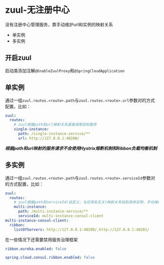 # zuul-无注册中心
没有注册中心管理服务，靠手动维护url和实例的映射关系
* 单实例
* 多实例

## 开启zuul
启动类添加注解`@EnableZuulProxy`和`@SpringCloudApplication`

## 单实例
通过一组`zuul.routes.<route>.path`与`zuul.routes.<route>.url`参数对的方式配置，比如：
```yaml
zuul:
  routes:
    # zuul根据path和url映射关系直接调用目标服务
    single-instance:
      path: /single-instance-service/**
      url: http://127.0.0.1:40200/
```
***根据path和url映射的服务请求不会使用Hystrix熔断机制和Ribbon负载均衡机制***

## 多实例
通过一组`zuul.routes.<route>.path`与`zuul.routes.<route>.serviceId`参数对的方式配置，比如：
```yaml
zuul:
  routes:
    # zuul根据path和serviceId(自定义，与应用名无关)映射关系找到具体实例，手动维护服务与实例的关系
    multi-instance:
      path: /multi-instance-service/**
      serviceId: multi-instance-consul-client
multi-instance-consul-client:
  ribbon:
    listOfServers: http://127.0.0.1:40200/,http://127.0.0.1:40201/
```
在一些情况下还需要禁用服务治理框架
```yaml
ribbon.eureka.enabled: false
```
```yaml
spring.cloud.consul.ribbon.enabled: false
```
